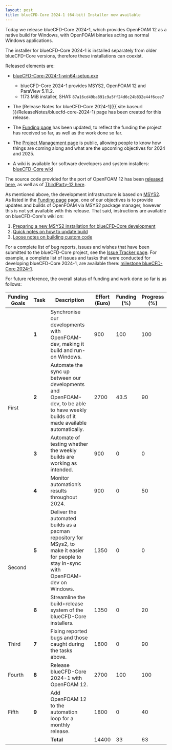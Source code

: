 ```yaml
---
layout: post
title: blueCFD-Core 2024-1 (64-bit) Installer now available
---
```


Today we release blueCFD-Core 2024-1, which provides OpenFOAM 12 as a native
build for Windows, with OpenFOAM binaries acting as normal Windows applications.

The installer for blueCFD-Core 2024-1 is installed separately from 
older blueCFD-Core versions, therefore these installations can coexist.

Released elements are:

  * [blueCFD-Core-2024-1-win64-setup.exe](https://github.com/blueCFD/Core/releases/download/blueCFD-Core-2024-1/blueCFD-Core-2024-1-win64-setup.exe)
      * blueCFD-Core 2024-1 provides MSYS2, OpenFOAM 12 and ParaView 5.11.2.
      * 1173 MiB installer, SHA1: `87a16cd49ba891c9a5ff24d6c24b832e44f6cee7`

  * The [Release Notes for blueCFD-Core 2024-1]({{ site.baseurl }}/ReleaseNotes/bluecfd-core-2024-1)
    page has been created for this release.
    
  * The [Funding page](Funding) has been updated, to reflect the funding the
    project has received so far, as well as the work done so far.

  * The [Project Management page](https://github.com/orgs/blueCFD/projects/2) is
    public, allowing people to know how things are coming along and what are the
    upcoming objectives for 2024 and 2025.

  * A wiki is available for software developers and system installers:
    [blueCFD-Core wiki](https://github.com/blueCFD/Core/wiki)

The source code provided for the port of OpenFOAM 12 has been
[released here](https://github.com/blueCFD/OpenFOAM-dev/tree/blueCFD-Core-12),
as well as of [ThirdParty-12 here](https://github.com/blueCFD/ThirdParty-dev/tree/blueCFD-Core-12).

As mentioned above, the development infrastructure is based on
[MSYS2](https://www.msys2.org/). As listed in the [Funding page](Funding) page,
one of our objectives is to provide updates and builds of OpenFOAM via MSYS2
package manager, however this is not yet available with this release. That said,
instructions are available on blueCFD-Core's wiki on:

  1. [Preparing a new MSYS2 installation for blueCFD‐Core development](https://github.com/blueCFD/Core/wiki/Preparing-a-new-MSYS2-installation-for-blueCFD%E2%80%90Core-development)
  2. [Quick notes on how to update build](https://github.com/blueCFD/Core/wiki/Quick-notes-on-how-to-update-build)
  3. [Loose notes on building custom code](https://github.com/blueCFD/Core/wiki/Loose-notes-on-building-custom-code)

For a complete list of bug reports, issues and wishes that have been submitted
to the blueCFD-Core project, see the
[Issue Tracker page](https://github.com/blueCFD/Core/issues). For example, a
complete list of issues and tasks that were conducted for developing
blueCFD-Core 2024-1, are available there:
[milestone blueCFD-Core 2024-1](https://github.com/blueCFD/Core/milestone/8?closed=1).


For future reference, the overall status of funding and work done so far is as follows:

<table>
<thead>
  <tr>
    <th>Funding Goals</th>
    <th>Task</th>
    <th>Description</th>
    <th>Effort (Euro)</th>
    <th>Funding (%)</th>
    <th>Progress (%)</th>
  </tr>
</thead>
<tbody>
  <tr>
    <td rowspan="4" class="td-center">First</td>
    <td class="td-center"> <b>1</b> </td>
    <td> Synchronise our developments with OpenFOAM-dev, making it build and run-on Windows. </td>
    <td class="td-center"> 900 </td>
    <td class="td-center"> 100 </td>
    <td class="td-center"> 100 </td>
  </tr>
  <tr>
    <td class="td-center"> <b>2</b> </td>
    <td> Automate the sync up between our developments and OpenFOAM-dev, to be able to have weekly builds of it made available automatically. </td>
    <td class="td-center"> 2700 </td>
    <td class="td-center"> 43.5 </td>
    <td class="td-center"> 90 </td>
  </tr>
  <tr>
    <td class="td-center"> <b>3</b> </td>
    <td> Automate of testing whether the weekly builds are working as intended. </td>
    <td class="td-center"> 900 </td>
    <td class="td-center"> 0 </td>
    <td class="td-center"> 0 </td>
  </tr>
  <tr>
    <td class="td-center"> <b>4</b> </td>
    <td> Monitor automation’s results throughout 2024. </td>
    <td class="td-center"> 900 </td>
    <td class="td-center"> 0 </td>
    <td class="td-center"> 50 </td>
  </tr>
  <tr>
    <td rowspan="2" class="td-center">Second</td>
    <td class="td-center"> <b>5</b> </td>
    <td> Deliver the automated builds as a pacman repository for MSys2, to make it easier for people to stay in-sync with OpenFOAM-dev on Windows. </td>
    <td class="td-center"> 1350 </td>
    <td class="td-center"> 0 </td>
    <td class="td-center"> 0 </td>
  </tr>
  <tr>
    <td class="td-center"> <b>6</b> </td>
    <td> Streamline the build+release system of the blueCFD-Core installers. </td>
    <td class="td-center"> 1350 </td>
    <td class="td-center"> 0 </td>
    <td class="td-center"> 20 </td>
  </tr>
  <tr>
    <td class="td-center">Third</td>
    <td class="td-center"> <b>7</b> </td>
    <td> Fixing reported bugs and those caught during the tasks above. </td>
    <td class="td-center"> 1800 </td>
    <td class="td-center"> 0 </td>
    <td class="td-center"> 90 </td>
  </tr>
  <tr>
    <td class="td-center">Fourth</td>
    <td class="td-center"> <b>8</b> </td>
    <td> Release blueCFD-Core 2024-1 with OpenFOAM 12. </td>
    <td class="td-center"> 2700 </td>
    <td class="td-center"> 100 </td>
    <td class="td-center"> 100 </td>
  </tr>
  <tr>
    <td class="td-center">Fifth</td>
    <td class="td-center"> <b>9</b> </td>
    <td> Add OpenFOAM 12 to the automation loop for a monthly release. </td>
    <td class="td-center"> 1800 </td>
    <td class="td-center"> 0 </td>
    <td class="td-center"> 40 </td>
  </tr>
  <tr>
    <td class="td-center"> </td>
    <td class="td-center"> </td>
    <td class="td-right"> <b>Total</b> </td>
    <td class="td-center"> 14400 </td>
    <td class="td-center"> 33 </td>
    <td class="td-center"> 63 </td>
  </tr>
</tbody>
</table>

